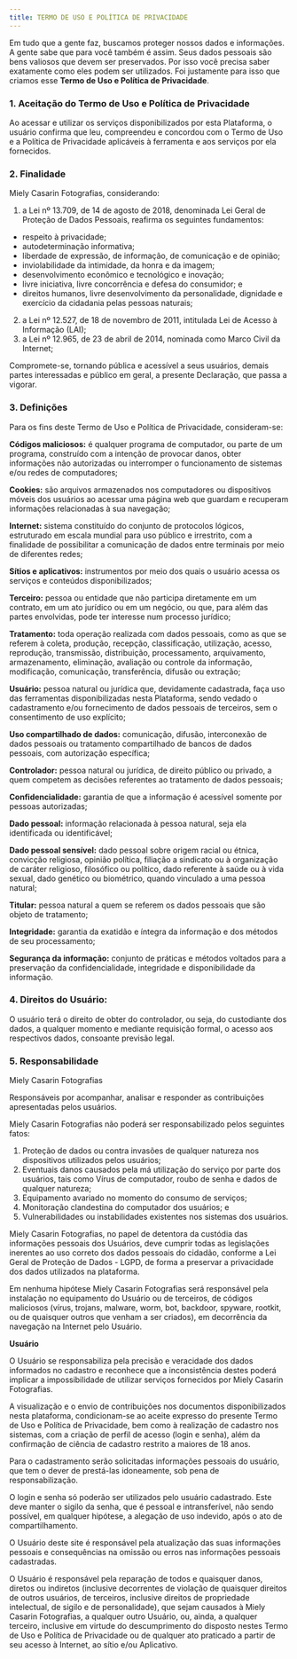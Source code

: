 ```yaml
---
title: TERMO DE USO E POLÍTICA DE PRIVACIDADE
---
```

Em tudo que a gente faz, buscamos proteger nossos dados e informações. A gente sabe que para você também é assim. Seus dados pessoais são bens valiosos que devem ser preservados. Por isso você precisa saber exatamente como eles podem ser utilizados. Foi justamente para isso que criamos esse **Termo de Uso e Política de Privacidade**.

### 1. Aceitação do Termo de Uso e Política de Privacidade

Ao acessar e utilizar os serviços disponibilizados por esta Plataforma, o usuário confirma que leu, compreendeu e concordou com o Termo de Uso e a Política de Privacidade aplicáveis à ferramenta e aos serviços por ela fornecidos.

### 2. Finalidade

Miely Casarin Fotografias, considerando:

1. a Lei nº 13.709, de 14 de agosto de 2018, denominada Lei Geral de Proteção de Dados Pessoais, reafirma os seguintes fundamentos:

* respeito à privacidade;
* autodeterminação informativa;
* liberdade de expressão, de informação, de comunicação e de opinião;
* inviolabilidade da intimidade, da honra e da imagem;
* desenvolvimento econômico e tecnológico e inovação;
* livre iniciativa, livre concorrência e defesa do consumidor; e
* direitos humanos, livre desenvolvimento da personalidade, dignidade e exercício da cidadania pelas pessoas naturais;

2. a Lei nº 12.527, de 18 de novembro de 2011, intitulada Lei de Acesso à Informação (LAI);
3. a Lei nº 12.965, de 23 de abril de 2014, nominada como Marco Civil da Internet;

Compromete-se, tornando pública e acessível a seus usuários, demais partes interessadas e público em geral, a presente Declaração, que passa a vigorar.

### 3. Definições

Para os fins deste Termo de Uso e Política de Privacidade, consideram-se:

**Códigos maliciosos:** é qualquer programa de computador, ou parte de um programa, construído com a intenção de provocar danos, obter informações não autorizadas ou interromper o funcionamento de sistemas e/ou redes de computadores;

**Cookies:** são arquivos armazenados nos computadores ou dispositivos móveis dos usuários ao acessar uma página web que guardam e recuperam informações relacionadas à sua navegação;

**Internet:** sistema constituído do conjunto de protocolos lógicos, estruturado em escala mundial para uso público e irrestrito, com a finalidade de possibilitar a comunicação de dados entre terminais por meio de diferentes redes;

**Sítios e aplicativos:** instrumentos por meio dos quais o usuário acessa os serviços e conteúdos disponibilizados;

**Terceiro:** pessoa ou entidade que não participa diretamente em um contrato, em um ato jurídico ou em um negócio, ou que, para além das partes envolvidas, pode ter interesse num processo jurídico;

**Tratamento:** toda operação realizada com dados pessoais, como as que se referem à coleta, produção, recepção, classificação, utilização, acesso, reprodução, transmissão, distribuição, processamento, arquivamento, armazenamento, eliminação, avaliação ou controle da informação, modificação, comunicação, transferência, difusão ou extração;

**Usuário:** pessoa natural ou jurídica que, devidamente cadastrada, faça uso das ferramentas disponibilizadas nesta Plataforma, sendo vedado o cadastramento e/ou fornecimento de dados pessoais de terceiros, sem o consentimento de uso explícito;

**Uso compartilhado de dados:** comunicação, difusão, interconexão de dados pessoais ou tratamento compartilhado de bancos de dados pessoais, com autorização específica;

**Controlador:** pessoa natural ou jurídica, de direito público ou privado, a quem competem as decisões referentes ao tratamento de dados pessoais;

**Confidencialidade:** garantia de que a informação é acessível somente por pessoas autorizadas;

**Dado pessoal:** informação relacionada à pessoa natural, seja ela identificada ou identificável;

**Dado pessoal sensível:** dado pessoal sobre origem racial ou étnica, convicção religiosa, opinião política, filiação a sindicato ou à organização de caráter religioso, filosófico ou político, dado referente à saúde ou à vida sexual, dado genético ou biométrico, quando vinculado a uma pessoa natural;

**Titular:** pessoa natural a quem se referem os dados pessoais que são objeto de tratamento;

**Integridade:** garantia da exatidão e íntegra da informação e dos métodos de seu processamento;

**Segurança da informação:** conjunto de práticas e métodos voltados para a preservação da confidencialidade, integridade e disponibilidade da informação.

### 4. Direitos do Usuário:

O usuário terá o direito de obter do controlador, ou seja, do custodiante dos dados, a qualquer momento e mediante requisição formal, o acesso aos respectivos dados, consoante previsão legal.

### 5. Responsabilidade

Miely Casarin Fotografias

Responsáveis por acompanhar, analisar e responder as contribuições apresentadas pelos usuários.

Miely Casarin Fotografias não poderá ser responsabilizado pelos seguintes fatos:

1. Proteção de dados ou contra invasões de qualquer natureza nos dispositivos utilizados pelos usuários;
2. Eventuais danos causados pela má utilização do serviço por parte dos usuários, tais como Vírus de computador, roubo de senha e dados de qualquer natureza;
3. Equipamento avariado no momento do consumo de serviços;
4. Monitoração clandestina do computador dos usuários; e
5. Vulnerabilidades ou instabilidades existentes nos sistemas dos usuários.

Miely Casarin Fotografias, no papel de detentora da custódia das informações pessoais dos Usuários, deve cumprir todas as legislações inerentes ao uso correto dos dados pessoais do cidadão, conforme a Lei Geral de Proteção de Dados - LGPD, de forma a preservar a privacidade dos dados utilizados na plataforma.

Em nenhuma hipótese Miely Casarin Fotografias será responsável pela instalação no equipamento do Usuário ou de terceiros, de códigos maliciosos (vírus, trojans, malware, worm, bot, backdoor, spyware, rootkit, ou de quaisquer outros que venham a ser criados), em decorrência da navegação na Internet pelo Usuário.

**Usuário**

O Usuário se responsabiliza pela precisão e veracidade dos dados informados no cadastro e reconhece que a inconsistência destes poderá implicar a impossibilidade de utilizar serviços fornecidos por Miely Casarin Fotografias.

A visualização e o envio de contribuições nos documentos disponibilizados nesta plataforma, condicionam-se ao aceite expresso do presente Termo de Uso e Política de Privacidade, bem como à realização de cadastro nos sistemas, com a criação de perfil de acesso (login e senha), além da confirmação de ciência de cadastro restrito a maiores de 18 anos.

Para o cadastramento serão solicitadas informações pessoais do usuário, que tem o dever de prestá-las idoneamente, sob pena de responsabilização.

O login e senha só poderão ser utilizados pelo usuário cadastrado. Este deve manter o sigilo da senha, que é pessoal e intransferível, não sendo possível, em qualquer hipótese, a alegação de uso indevido, após o ato de compartilhamento.

O Usuário deste site é responsável pela atualização das suas informações pessoais e consequências na omissão ou erros nas informações pessoais cadastradas.

O Usuário é responsável pela reparação de todos e quaisquer danos, diretos ou indiretos (inclusive decorrentes de violação de quaisquer direitos de outros usuários, de terceiros, inclusive direitos de propriedade intelectual, de sigilo e de personalidade), que sejam causados à Miely Casarin Fotografias, a qualquer outro Usuário, ou, ainda, a qualquer terceiro, inclusive em virtude do descumprimento do disposto nestes Termo de Uso e Política de Privacidade ou de qualquer ato praticado a partir de seu acesso à Internet, ao sítio e/ou Aplicativo.